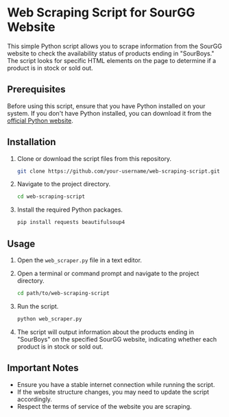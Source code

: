 # Web Scraping Script for SourGG Website

This simple Python script allows you to scrape information from the SourGG website to check the availability status of products ending in "SourBoys." The script looks for specific HTML elements on the page to determine if a product is in stock or sold out.

## Prerequisites

Before using this script, ensure that you have Python installed on your system. If you don't have Python installed, you can download it from the [official Python website](https://www.python.org/downloads/).

## Installation

1. Clone or download the script files from this repository.

    ```bash
    git clone https://github.com/your-username/web-scraping-script.git
    ```

2. Navigate to the project directory.

    ```bash
    cd web-scraping-script
    ```

3. Install the required Python packages.

    ```bash
    pip install requests beautifulsoup4
    ```

## Usage

1. Open the `web_scraper.py` file in a text editor.

2. Open a terminal or command prompt and navigate to the project directory.

    ```bash
    cd path/to/web-scraping-script
    ```

3. Run the script.

    ```bash
    python web_scraper.py
    ```

4. The script will output information about the products ending in "SourBoys" on the specified SourGG website, indicating whether each product is in stock or sold out.

## Important Notes

- Ensure you have a stable internet connection while running the script.
- If the website structure changes, you may need to update the script accordingly.
- Respect the terms of service of the website you are scraping.
